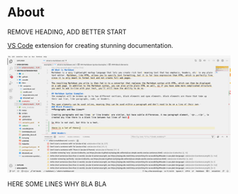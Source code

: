 # About

REMOVE HEADING, ADD BETTER START

[VS Code](https://code.visualstudio.com/ "Link to VS Code") extension for creating stunning documentation.

![Picture of VS Code with docs linting ](./assets/extension-screen.png)

HERE SOME LINES WHY BLA BLA
